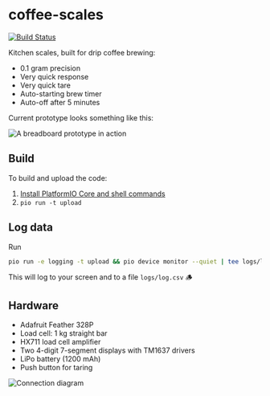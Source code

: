 # coffee-scales

[![Build Status](https://fyhn.semaphoreci.com/badges/coffee-scales/branches/master.svg?key=bdad7781-738b-46c5-95e4-85f3478b0b54)](https://fyhn.semaphoreci.com/projects/coffee-scales)

Kitchen scales, built for drip coffee brewing:

* 0.1 gram precision
* Very quick response
* Very quick tare
* Auto-starting brew timer
* Auto-off after 5 minutes

Current prototype looks something like this:

![A breadboard prototype in action](https://i.imgur.com/sJAW9rS.jpg)

## Build

To build and upload the code:

1. [Install PlatformIO Core and shell commands](https://docs.platformio.org/en/latest/core/installation/index.html)
2. `pio run -t upload`

## Log data

Run

```sh
pio run -e logging -t upload && pio device monitor --quiet | tee logs/log.csv
```

This will log to your screen and to a file `logs/log.csv` 🪵

## Hardware

* Adafruit Feather 328P
* Load cell: 1 kg straight bar
* HX711 load cell amplifier
* Two 4-digit 7-segment displays with TM1637 drivers
* LiPo battery (1200 mAh)
* Push button for taring

![Connection diagram](https://i.imgur.com/zfTGbLD.png)
